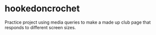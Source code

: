 # hookedoncrochet

Practice project using media queries to make a made up club page that responds to different screen sizes.
